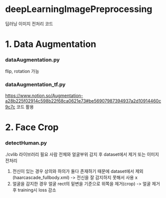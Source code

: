 # deepLearningImagePreprocessing
딥러닝 이미지 전처리 코드

# 1. Data Augmentation
### dataAugmentation.py<br>
flip, rotation 가능

### dataAugmentation_tf.py<br>
https://www.notion.so/Augmentation-a28b225f02914c598b22f68ca0621e73#be56907987394937a2d10914460c9c7c 코드 활용<br>

# 2. Face Crop
### detectHuman.py<br>
./cvlib 라이브러리 필요
사람 전체와 얼굴부위 감지 후 dataset에서 제거 또는 이미지 전처리

1) 전신이 있는 경우 상의와 하의가 둘다 존재하기 때문에 dataset에서 제외 (haarcascade_fullbody.xml)
-> 전신을 잘 감지하지 못해서 사용 x
2) 얼굴을 감지한 경우 얼굴 rect의 밑변을 기준으로 위쪽을 제거(crop)
-> 얼굴 제거 후 training시 loss 감소
